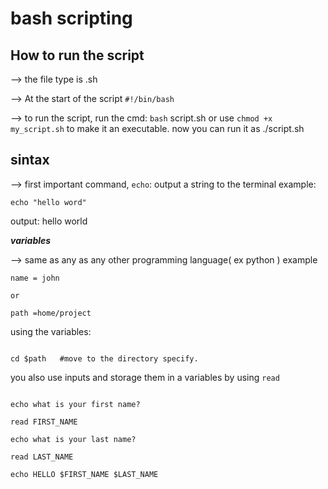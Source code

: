 # bash scripting

## How to run the script 

--> the file type is .sh

--> At the start of the script `#!/bin/bash`

--> to run the script, run the cmd: `bash` script.sh or use `chmod +x my_script.sh` to make it an executable. now you can run it as ./script.sh

## sintax

--> first important command, `echo`: output a string to the terminal example:

``` echo "hello word" ```

output: hello world

***variables***

--> same as any as any other programming language( ex python )
example 

```
name = john 

or 

path =home/project 

``` 

using the variables:

```

cd $path   #move to the directory specify. 
```
you also use inputs and storage them in a variables by using `read`


```

echo what is your first name?

read FIRST_NAME 

echo what is your last name?

read LAST_NAME 

echo HELLO $FIRST_NAME $LAST_NAME

```
